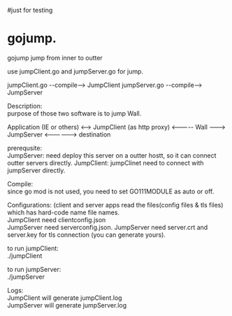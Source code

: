
#just for testing
# gojump. 
gojump jump from inner to outter

use jumpClient.go and jumpServer.go for jump.

jumpClient.go --compile--> JumpClient
jumpServer.go --compile--> JumpServer

Description:   
  purpose of those two software is to jump Wall.

Application (IE or others) <--> JumpClient (as http proxy) <----- Wall ---> JumpServer <------> destination

prerequsite:   
  JumpServer: need deploy this server on a outter hostt, so it can connect outter servers directly.
  JumpClient: jumpClinet need to connect with jumpServer directly.
     
Compile:   
  since go mod is not used, you need to set GO111MODULE as auto or off.
     
  
Configurations: (client and server apps read the files(config files & tls files) which has hard-code name file names.  
  JumpClient need clientconfig.json   
  JumpServer need serverconfig.json. 
  JumpServer need server.crt and server.key for tls connection (you can generate yours). 

  to run jumpClient:  
  ./jumpClient  

  to run jumpServer:  
  ./jumpServer  

Logs:  
  JumpClient will generate jumpClient.log  
  JumpServer will generate jumpServer.log  


